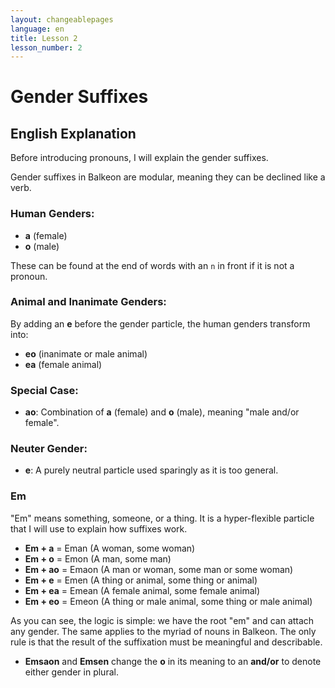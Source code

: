 ```yaml
---
layout: changeablepages
language: en
title: Lesson 2
lesson_number: 2
---
```


# Gender Suffixes

## English Explanation

Before introducing pronouns, I will explain the gender suffixes.

Gender suffixes in Balkeon are modular, meaning they can be declined like a verb.

### Human Genders:
- **a** (female)
- **o** (male)

These can be found at the end of words with an `n` in front if it is not a pronoun.

### Animal and Inanimate Genders:
By adding an **e** before the gender particle, the human genders transform into:
- **eo** (inanimate or male animal)
- **ea** (female animal)

### Special Case:
- **ao**: Combination of **a** (female) and **o** (male), meaning "male and/or female".

### Neuter Gender:
- **e**: A purely neutral particle used sparingly as it is too general.

### Em

"Em" means something, someone, or a thing. It is a hyper-flexible particle that I will use to explain how suffixes work.

- **Em + a** = Eman (A woman, some woman)
- **Em + o** = Emon (A man, some man)
- **Em + ao** = Emaon (A man or woman, some man or some woman)
- **Em + e** = Emen (A thing or animal, some thing or animal)
- **Em + ea** = Emean (A female animal, some female animal)
- **Em + eo** = Emeon (A thing or male animal, some thing or male animal)

As you can see, the logic is simple: we have the root "em" and can attach any gender. The same applies to the myriad of nouns in Balkeon. The only rule is that the result of the suffixation must be meaningful and describable.

- **Emsaon** and **Emsen** change the **o** in its meaning to an **and/or** to denote either gender in plural.
